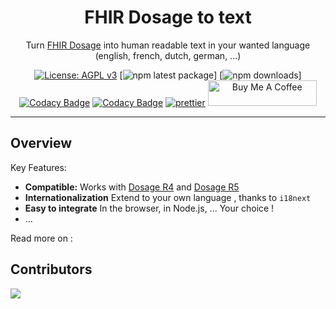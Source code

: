<h1 align="center">FHIR Dosage to text</h1>

<div align="center">

Turn [FHIR Dosage](https://build.fhir.org/dosage.html) into human readable text in your wanted language (english, french, dutch, german, ...)

[![License: AGPL v3](https://img.shields.io/badge/License-AGPL_v3-blue.svg)](https://github.com/jy95/fhir-dosage-to-text/blob/main/LICENSE) [![npm latest package](https://img.shields.io/npm/v/fhir-dosage-to-text/latest.svg)] [![npm downloads](https://img.shields.io/npm/dm/fhir-dosage-to-text.svg)] [![Codacy Badge](https://app.codacy.com/project/badge/Grade/9c444b5c17fe497cb21d052b0a7ab4e6)](https://app.codacy.com/gh/jy95/fhir-dosage-to-text/dashboard?utm_source=gh&utm_medium=referral&utm_content=&utm_campaign=Badge_grade) [![Codacy Badge](https://app.codacy.com/project/badge/Coverage/43d9fa27054841f5a884afc88188ef01)](https://app.codacy.com/gh/jy95/fhir-dosage-to-text/dashboard?utm_source=gh&utm_medium=referral&utm_content=&utm_campaign=Badge_coverage) [![prettier](https://img.shields.io/badge/code_style-prettier-ff69b4.svg)](https://github.com/prettier/prettier) <a href="https://www.buymeacoffee.com/GPFR" target="_blank"><img src="https://cdn.buymeacoffee.com/buttons/v2/default-yellow.png" height="41" width="174" alt="Buy Me A Coffee" style="height: 41px !important;width: 174px !important;" ></a>
<br />

</div>

---

## Overview

Key Features:

- **Compatible:** Works with [Dosage R4](https://hl7.org/fhir/R4/dosage.html) and [Dosage R5](https://hl7.org/fhir/R5/dosage.html)
- **Internationalization** Extend to your own language , thanks to `i18next`
- **Easy to integrate** In the browser, in Node.js, ... Your choice !
- ...

Read more on :

## Contributors

<a href="https://github.com/jy95/fhir-dosage-to-text/graphs/contributors">
  <img src="https://contrib.rocks/image?repo=jy95/fhir-dosage-to-text" />
</a>
